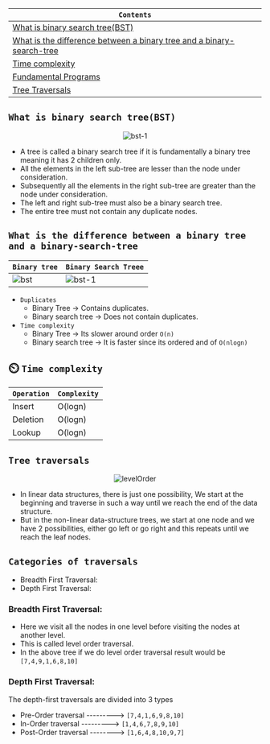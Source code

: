 <div align="center">
  
| `Contents` |
| ---------- |
| [What is binary search tree(BST)](https://github.com/devrath/studious-ds-adventure/blob/main/collection/Trees/BinaryTree/BinarySearchTree/README.md#what-is-binary-search-treebst) |
| [What is the difference between a binary tree and a binary-search-tree](https://github.com/devrath/studious-ds-adventure/blob/main/collection/Trees/BinaryTree/BinarySearchTree/README.md#what-is-the-difference-between-a-binary-tree-and-a-binary-search-tree) |
| [Time complexity](https://github.com/devrath/studious-ds-adventure/blob/main/collection/Trees/BinaryTree/BinarySearchTree/README.md#%EF%B8%8F-time-complexity) |
| [Fundamental Programs](https://github.com/devrath/studious-ds-adventure/tree/main/collection/Trees/BinaryTree/BinarySearchTree/Fundamentals) |
| [Tree Traversals](https://github.com/devrath/studious-ds-adventure/blob/main/collection/Trees/BinaryTree/BinarySearchTree/README.md#tree-traversals) |

</div>


## `What is binary search tree(BST)`

<div align="center">
  
![bst-1](https://github.com/devrath/studious-ds-adventure/assets/1456191/2aeab9ec-b11d-43f7-8ea6-c0ee55834d80)

</div>

* A tree is called a binary search tree if it is fundamentally a binary tree meaning it has 2 children only.
* All the elements in the left sub-tree are lesser than the node under consideration.
* Subsequently all the elements in the right sub-tree are greater than the node under consideration.
* The left and right sub-tree must also be a binary search tree.
* The entire tree must not contain any duplicate nodes.

## `What is the difference between a binary tree and a binary-search-tree`

| `Binary tree` | `Binary Search Treee` |
| ------------- | --------------------- |
| ![bst](https://github.com/devrath/studious-ds-adventure/assets/1456191/cb132f95-0031-4a49-9bea-0b1d9bf6a50b) | ![bst-1](https://github.com/devrath/studious-ds-adventure/assets/1456191/2aeab9ec-b11d-43f7-8ea6-c0ee55834d80) | 

* `Duplicates`
  *  Binary Tree -> Contains duplicates.
  *  Binary search tree -> Does not contain duplicates.
* `Time complexity`
  * Binary Tree -> Its slower around order `O(n)`
  * Binary search tree -> It is faster since its ordered and of `O(nlogn)`
 
## ⏲️ `Time complexity`  
| `Operation` | `Complexity` |
| ----------- | ------------ |
| Insert | O(logn) |
| Deletion | O(logn) |
| Lookup | O(logn) |

## `Tree traversals`

<div align="center">
  
![levelOrder](https://github.com/devrath/studious-ds-adventure/assets/1456191/0ec9f489-8128-4251-8b31-638280ef9ae6)

</div>

* In linear data structures, there is just one possibility, We start at the beginning and traverse in such a way until we reach the end of the data structure.
* But in the non-linear data-structure trees, we start at one node and we have 2 possibilities, either go left or go right and this repeats until we reach the leaf nodes.

## `Categories of traversals`
* Breadth First Traversal:
* Depth First Traversal:
  
### Breadth First Traversal:
* Here we visit all the nodes in one level before visiting the nodes at another level.
* This is called level order traversal.
* In the above tree if we do level order traversal result would be ` [7,4,9,1,6,8,10] `

### Depth First Traversal:   
The depth-first traversals are divided into 3 types
* Pre-Order traversal ---------> ` [7,4,1,6,9,8,10]  `
* In-Order traversal  ---------> ` [1,4,6,7,8,9,10] `
* Post-Order traversal --------> ` [1,6,4,8,10,9,7] `
